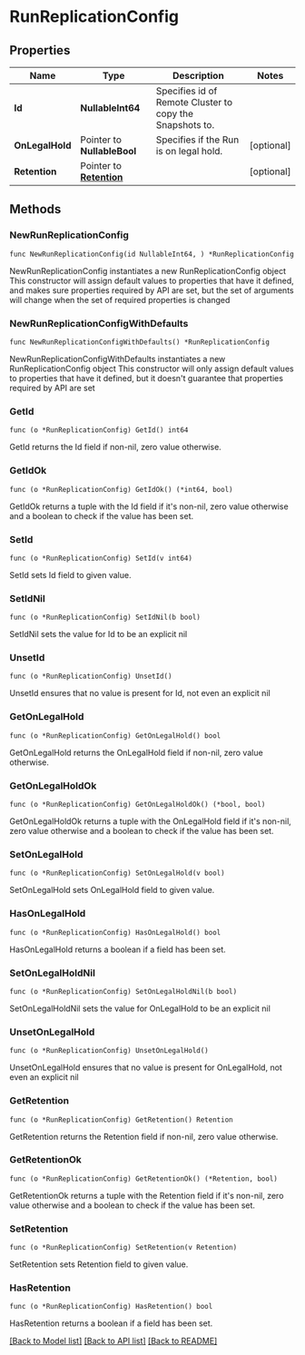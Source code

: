 # RunReplicationConfig

## Properties

Name | Type | Description | Notes
------------ | ------------- | ------------- | -------------
**Id** | **NullableInt64** | Specifies id of Remote Cluster to copy the Snapshots to. | 
**OnLegalHold** | Pointer to **NullableBool** | Specifies if the Run is on legal hold. | [optional] 
**Retention** | Pointer to [**Retention**](Retention.md) |  | [optional] 

## Methods

### NewRunReplicationConfig

`func NewRunReplicationConfig(id NullableInt64, ) *RunReplicationConfig`

NewRunReplicationConfig instantiates a new RunReplicationConfig object
This constructor will assign default values to properties that have it defined,
and makes sure properties required by API are set, but the set of arguments
will change when the set of required properties is changed

### NewRunReplicationConfigWithDefaults

`func NewRunReplicationConfigWithDefaults() *RunReplicationConfig`

NewRunReplicationConfigWithDefaults instantiates a new RunReplicationConfig object
This constructor will only assign default values to properties that have it defined,
but it doesn't guarantee that properties required by API are set

### GetId

`func (o *RunReplicationConfig) GetId() int64`

GetId returns the Id field if non-nil, zero value otherwise.

### GetIdOk

`func (o *RunReplicationConfig) GetIdOk() (*int64, bool)`

GetIdOk returns a tuple with the Id field if it's non-nil, zero value otherwise
and a boolean to check if the value has been set.

### SetId

`func (o *RunReplicationConfig) SetId(v int64)`

SetId sets Id field to given value.


### SetIdNil

`func (o *RunReplicationConfig) SetIdNil(b bool)`

 SetIdNil sets the value for Id to be an explicit nil

### UnsetId
`func (o *RunReplicationConfig) UnsetId()`

UnsetId ensures that no value is present for Id, not even an explicit nil
### GetOnLegalHold

`func (o *RunReplicationConfig) GetOnLegalHold() bool`

GetOnLegalHold returns the OnLegalHold field if non-nil, zero value otherwise.

### GetOnLegalHoldOk

`func (o *RunReplicationConfig) GetOnLegalHoldOk() (*bool, bool)`

GetOnLegalHoldOk returns a tuple with the OnLegalHold field if it's non-nil, zero value otherwise
and a boolean to check if the value has been set.

### SetOnLegalHold

`func (o *RunReplicationConfig) SetOnLegalHold(v bool)`

SetOnLegalHold sets OnLegalHold field to given value.

### HasOnLegalHold

`func (o *RunReplicationConfig) HasOnLegalHold() bool`

HasOnLegalHold returns a boolean if a field has been set.

### SetOnLegalHoldNil

`func (o *RunReplicationConfig) SetOnLegalHoldNil(b bool)`

 SetOnLegalHoldNil sets the value for OnLegalHold to be an explicit nil

### UnsetOnLegalHold
`func (o *RunReplicationConfig) UnsetOnLegalHold()`

UnsetOnLegalHold ensures that no value is present for OnLegalHold, not even an explicit nil
### GetRetention

`func (o *RunReplicationConfig) GetRetention() Retention`

GetRetention returns the Retention field if non-nil, zero value otherwise.

### GetRetentionOk

`func (o *RunReplicationConfig) GetRetentionOk() (*Retention, bool)`

GetRetentionOk returns a tuple with the Retention field if it's non-nil, zero value otherwise
and a boolean to check if the value has been set.

### SetRetention

`func (o *RunReplicationConfig) SetRetention(v Retention)`

SetRetention sets Retention field to given value.

### HasRetention

`func (o *RunReplicationConfig) HasRetention() bool`

HasRetention returns a boolean if a field has been set.


[[Back to Model list]](../README.md#documentation-for-models) [[Back to API list]](../README.md#documentation-for-api-endpoints) [[Back to README]](../README.md)



